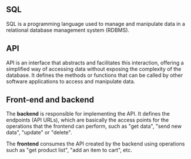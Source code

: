 ## SQL

SQL is a programming language used to manage and manipulate data in a relational database management system (RDBMS).

## API

API is an interface that abstracts and facilitates this interaction, offering a simplified way of accessing data without exposing the complexity of the database.
It defines the methods or functions that can be called by other software applications to access and manipulate data.

## Front-end and backend

The **backend** is responsible for implementing the API. It defines the endpoints (API URLs), which are basically the access points for the operations that the frontend can perform, such as "get data", "send new data", "update" or "delete".

The **frontend** consumes the API created by the backend using operations such as "get product list", "add an item to cart", etc.